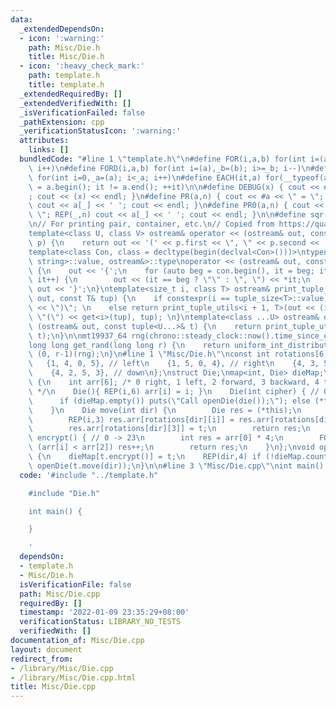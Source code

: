 ```yaml
---
data:
  _extendedDependsOn:
  - icon: ':warning:'
    path: Misc/Die.h
    title: Misc/Die.h
  - icon: ':heavy_check_mark:'
    path: template.h
    title: template.h
  _extendedRequiredBy: []
  _extendedVerifiedWith: []
  _isVerificationFailed: false
  _pathExtension: cpp
  _verificationStatusIcon: ':warning:'
  attributes:
    links: []
  bundledCode: "#line 1 \"template.h\"\n#define FOR(i,a,b) for(int i=(a),_b=(b); i<=_b;\
    \ i++)\n#define FORD(i,a,b) for(int i=(a),_b=(b); i>=_b; i--)\n#define REP(i,a)\
    \ for(int i=0,_a=(a); i<_a; i++)\n#define EACH(it,a) for(__typeof(a.begin()) it\
    \ = a.begin(); it != a.end(); ++it)\n\n#define DEBUG(x) { cout << #x << \" = \"\
    ; cout << (x) << endl; }\n#define PR(a,n) { cout << #a << \" = \"; FOR(_,1,n)\
    \ cout << a[_] << ' '; cout << endl; }\n#define PR0(a,n) { cout << #a << \" =\
    \ \"; REP(_,n) cout << a[_] << ' '; cout << endl; }\n\n#define sqr(x) ((x) * (x))\n\
    \n// For printing pair, container, etc.\n// Copied from https://quangloc99.github.io/2021/07/30/my-CP-debugging-template.html\n\
    template<class U, class V> ostream& operator << (ostream& out, const pair<U, V>&\
    \ p) {\n    return out << '(' << p.first << \", \" << p.second << ')';\n}\n\n\
    template<class Con, class = decltype(begin(declval<Con>()))>\ntypename enable_if<!is_same<Con,\
    \ string>::value, ostream&>::type\noperator << (ostream& out, const Con& con)\
    \ {\n    out << '{';\n    for (auto beg = con.begin(), it = beg; it != con.end();\
    \ it++) {\n        out << (it == beg ? \"\" : \", \") << *it;\n    }\n    return\
    \ out << '}';\n}\ntemplate<size_t i, class T> ostream& print_tuple_utils(ostream&\
    \ out, const T& tup) {\n    if constexpr(i == tuple_size<T>::value) return out\
    \ << \")\"; \n    else return print_tuple_utils<i + 1, T>(out << (i ? \", \" :\
    \ \"(\") << get<i>(tup), tup); \n}\ntemplate<class ...U> ostream& operator <<\
    \ (ostream& out, const tuple<U...>& t) {\n    return print_tuple_utils<0, tuple<U...>>(out,\
    \ t);\n}\n\nmt19937_64 rng(chrono::steady_clock::now().time_since_epoch().count());\n\
    long long get_rand(long long r) {\n    return uniform_int_distribution<long long>\
    \ (0, r-1)(rng);\n}\n#line 1 \"Misc/Die.h\"\nconst int rotations[6][4] = {\n \
    \   {1, 4, 0, 5}, // left\n    {1, 5, 0, 4}, // right\n    {4, 3, 5, 2}, // up\n\
    \    {4, 2, 5, 3}, // down\n};\nstruct Die;\nmap<int, Die> dieMap;\nstruct Die\
    \ {\n    int arr[6]; /* 0 right, 1 left, 2 forward, 3 backward, 4 top, 5 bottom\
    \ */\n    Die(){ REP(i,6) arr[i] = i; }\n    Die(int cipher) { // 0 -> 23\n  \
    \      if (dieMap.empty()) puts(\"Call openDie(die());\"); else (*this) = dieMap[cipher];\n\
    \    }\n    Die move(int dir) {\n        Die res = (*this);\n        int t = res.arr[rotations[dir][0]];\n\
    \        REP(i,3) res.arr[rotations[dir][i]] = res.arr[rotations[dir][i+1]];\n\
    \        res.arr[rotations[dir][3]] = t;\n        return res;\n    }\n    int\
    \ encrypt() { // 0 -> 23\n        int res = arr[0] * 4;\n        FOR(i,3,5) if\
    \ (arr[i] < arr[2]) res++;\n        return res;\n    }\n};\nvoid openDie(Die t)\
    \ {\n    dieMap[t.encrypt()] = t;\n    REP(dir,4) if (!dieMap.count(t.move(dir).encrypt()))\
    \ openDie(t.move(dir));\n}\n\n#line 3 \"Misc/Die.cpp\"\nint main() {\n}\n"
  code: '#include "../template.h"

    #include "Die.h"

    int main() {

    }

    '
  dependsOn:
  - template.h
  - Misc/Die.h
  isVerificationFile: false
  path: Misc/Die.cpp
  requiredBy: []
  timestamp: '2022-01-09 23:35:29+08:00'
  verificationStatus: LIBRARY_NO_TESTS
  verifiedWith: []
documentation_of: Misc/Die.cpp
layout: document
redirect_from:
- /library/Misc/Die.cpp
- /library/Misc/Die.cpp.html
title: Misc/Die.cpp
---
```

